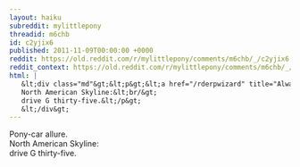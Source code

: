 ```yaml
---
layout: haiku
subreddit: mylittlepony
threadid: m6chb
id: c2yjix6
published: 2011-11-09T00:00:00 +0000
reddit: https://old.reddit.com/r/mylittlepony/comments/m6chb/_/c2yjix6
reddit_context: https://old.reddit.com/r/mylittlepony/comments/m6chb/_/c2yjix6?context=3
html: |
   &lt;div class="md"&gt;&lt;p&gt;&lt;a href="/rderpwizard" title="Always Relevant / Pony-less Car-talk Challenge / Paper Bag Princess"&gt;&lt;/a&gt; Pony-car allure.&lt;br/&gt;
   North American Skyline:&lt;br/&gt;
   drive G thirty-five.&lt;/p&gt;
   &lt;/div&gt;
---
```


[](/rderpwizard "Always Relevant / Pony-less Car-talk Challenge / Paper Bag Princess") Pony-car allure.  
North American Skyline:  
drive G thirty-five.
